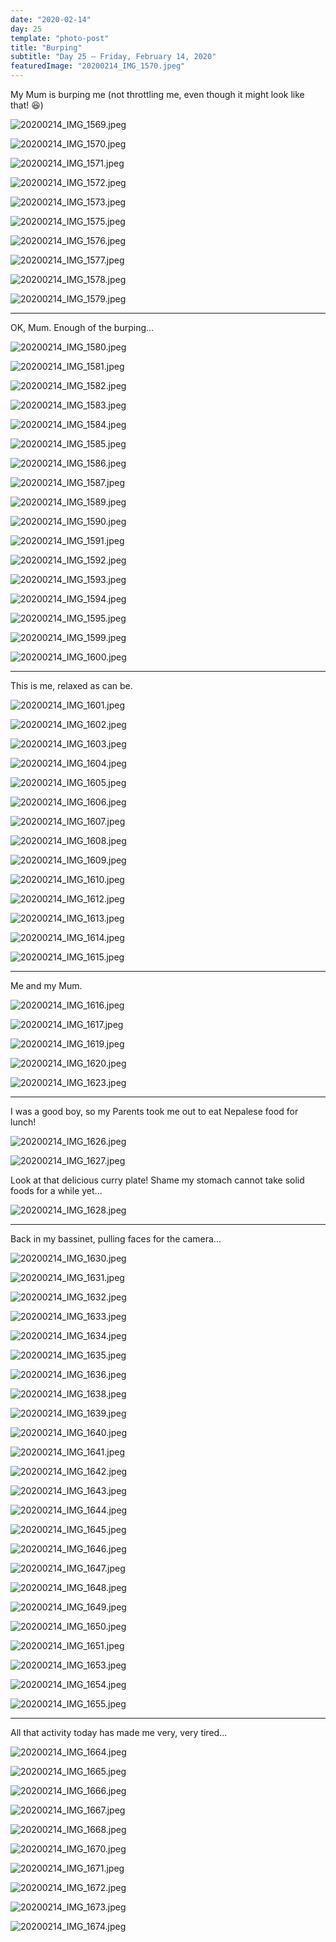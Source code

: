 ```yaml
---
date: "2020-02-14"
day: 25
template: "photo-post"
title: "Burping"
subtitle: "Day 25 – Friday, February 14, 2020"
featuredImage: "20200214_IMG_1570.jpeg"
---
```


My Mum is burping me (not throttling me, even though it might look like that! 😆)

![20200214_IMG_1569.jpeg](20200214_IMG_1569.jpeg)

![20200214_IMG_1570.jpeg](20200214_IMG_1570.jpeg)

![20200214_IMG_1571.jpeg](20200214_IMG_1571.jpeg)

![20200214_IMG_1572.jpeg](20200214_IMG_1572.jpeg)

![20200214_IMG_1573.jpeg](20200214_IMG_1573.jpeg)

![20200214_IMG_1575.jpeg](20200214_IMG_1575.jpeg)

![20200214_IMG_1576.jpeg](20200214_IMG_1576.jpeg)

![20200214_IMG_1577.jpeg](20200214_IMG_1577.jpeg)

![20200214_IMG_1578.jpeg](20200214_IMG_1578.jpeg)

![20200214_IMG_1579.jpeg](20200214_IMG_1579.jpeg)

<hr />

OK, Mum. Enough of the burping...

![20200214_IMG_1580.jpeg](20200214_IMG_1580.jpeg)

![20200214_IMG_1581.jpeg](20200214_IMG_1581.jpeg)

![20200214_IMG_1582.jpeg](20200214_IMG_1582.jpeg)

![20200214_IMG_1583.jpeg](20200214_IMG_1583.jpeg)

![20200214_IMG_1584.jpeg](20200214_IMG_1584.jpeg)

![20200214_IMG_1585.jpeg](20200214_IMG_1585.jpeg)

![20200214_IMG_1586.jpeg](20200214_IMG_1586.jpeg)

![20200214_IMG_1587.jpeg](20200214_IMG_1587.jpeg)

![20200214_IMG_1589.jpeg](20200214_IMG_1589.jpeg)

![20200214_IMG_1590.jpeg](20200214_IMG_1590.jpeg)

![20200214_IMG_1591.jpeg](20200214_IMG_1591.jpeg)

![20200214_IMG_1592.jpeg](20200214_IMG_1592.jpeg)

![20200214_IMG_1593.jpeg](20200214_IMG_1593.jpeg)

![20200214_IMG_1594.jpeg](20200214_IMG_1594.jpeg)

![20200214_IMG_1595.jpeg](20200214_IMG_1595.jpeg)

![20200214_IMG_1599.jpeg](20200214_IMG_1599.jpeg)

![20200214_IMG_1600.jpeg](20200214_IMG_1600.jpeg)

<hr />

This is me, relaxed as can be.

![20200214_IMG_1601.jpeg](20200214_IMG_1601.jpeg)

![20200214_IMG_1602.jpeg](20200214_IMG_1602.jpeg)

![20200214_IMG_1603.jpeg](20200214_IMG_1603.jpeg)

![20200214_IMG_1604.jpeg](20200214_IMG_1604.jpeg)

![20200214_IMG_1605.jpeg](20200214_IMG_1605.jpeg)

![20200214_IMG_1606.jpeg](20200214_IMG_1606.jpeg)

![20200214_IMG_1607.jpeg](20200214_IMG_1607.jpeg)

![20200214_IMG_1608.jpeg](20200214_IMG_1608.jpeg)

![20200214_IMG_1609.jpeg](20200214_IMG_1609.jpeg)

![20200214_IMG_1610.jpeg](20200214_IMG_1610.jpeg)

![20200214_IMG_1612.jpeg](20200214_IMG_1612.jpeg)

![20200214_IMG_1613.jpeg](20200214_IMG_1613.jpeg)

![20200214_IMG_1614.jpeg](20200214_IMG_1614.jpeg)

![20200214_IMG_1615.jpeg](20200214_IMG_1615.jpeg)

<hr />

Me and my Mum.

![20200214_IMG_1616.jpeg](20200214_IMG_1616.jpeg)

![20200214_IMG_1617.jpeg](20200214_IMG_1617.jpeg)

![20200214_IMG_1619.jpeg](20200214_IMG_1619.jpeg)

![20200214_IMG_1620.jpeg](20200214_IMG_1620.jpeg)

![20200214_IMG_1623.jpeg](20200214_IMG_1623.jpeg)

<hr />

I was a good boy, so my Parents took me out to eat Nepalese food for lunch!

![20200214_IMG_1626.jpeg](20200214_IMG_1626.jpeg)

![20200214_IMG_1627.jpeg](20200214_IMG_1627.jpeg)

Look at that delicious curry plate! Shame my stomach cannot take solid foods for a while yet...

![20200214_IMG_1628.jpeg](20200214_IMG_1628.jpeg)

<hr />

Back in my bassinet, pulling faces for the camera...

![20200214_IMG_1630.jpeg](20200214_IMG_1630.jpeg)

![20200214_IMG_1631.jpeg](20200214_IMG_1631.jpeg)

![20200214_IMG_1632.jpeg](20200214_IMG_1632.jpeg)

![20200214_IMG_1633.jpeg](20200214_IMG_1633.jpeg)

![20200214_IMG_1634.jpeg](20200214_IMG_1634.jpeg)

![20200214_IMG_1635.jpeg](20200214_IMG_1635.jpeg)

![20200214_IMG_1636.jpeg](20200214_IMG_1636.jpeg)

![20200214_IMG_1638.jpeg](20200214_IMG_1638.jpeg)

![20200214_IMG_1639.jpeg](20200214_IMG_1639.jpeg)

![20200214_IMG_1640.jpeg](20200214_IMG_1640.jpeg)

![20200214_IMG_1641.jpeg](20200214_IMG_1641.jpeg)

![20200214_IMG_1642.jpeg](20200214_IMG_1642.jpeg)

![20200214_IMG_1643.jpeg](20200214_IMG_1643.jpeg)

![20200214_IMG_1644.jpeg](20200214_IMG_1644.jpeg)

![20200214_IMG_1645.jpeg](20200214_IMG_1645.jpeg)

![20200214_IMG_1646.jpeg](20200214_IMG_1646.jpeg)

![20200214_IMG_1647.jpeg](20200214_IMG_1647.jpeg)

![20200214_IMG_1648.jpeg](20200214_IMG_1648.jpeg)

![20200214_IMG_1649.jpeg](20200214_IMG_1649.jpeg)

![20200214_IMG_1650.jpeg](20200214_IMG_1650.jpeg)

![20200214_IMG_1651.jpeg](20200214_IMG_1651.jpeg)

![20200214_IMG_1653.jpeg](20200214_IMG_1653.jpeg)

![20200214_IMG_1654.jpeg](20200214_IMG_1654.jpeg)

![20200214_IMG_1655.jpeg](20200214_IMG_1655.jpeg)

<hr />

All that activity today has made me very, very tired...

![20200214_IMG_1664.jpeg](20200214_IMG_1664.jpeg)

![20200214_IMG_1665.jpeg](20200214_IMG_1665.jpeg)

![20200214_IMG_1666.jpeg](20200214_IMG_1666.jpeg)

![20200214_IMG_1667.jpeg](20200214_IMG_1667.jpeg)

![20200214_IMG_1668.jpeg](20200214_IMG_1668.jpeg)

![20200214_IMG_1670.jpeg](20200214_IMG_1670.jpeg)

![20200214_IMG_1671.jpeg](20200214_IMG_1671.jpeg)

![20200214_IMG_1672.jpeg](20200214_IMG_1672.jpeg)

![20200214_IMG_1673.jpeg](20200214_IMG_1673.jpeg)

![20200214_IMG_1674.jpeg](20200214_IMG_1674.jpeg)
